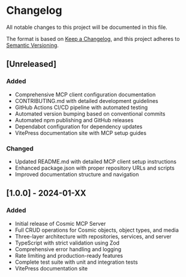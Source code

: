 # Changelog

All notable changes to this project will be documented in this file.

The format is based on [Keep a Changelog](https://keepachangelog.com/en/1.0.0/),
and this project adheres to [Semantic Versioning](https://semver.org/spec/v2.0.0.html).

## [Unreleased]

### Added

- Comprehensive MCP client configuration documentation
- CONTRIBUTING.md with detailed development guidelines
- GitHub Actions CI/CD pipeline with automated testing
- Automated version bumping based on conventional commits
- Automated npm publishing and GitHub releases
- Dependabot configuration for dependency updates
- VitePress documentation site with MCP setup guides

### Changed

- Updated README.md with detailed MCP client setup instructions
- Enhanced package.json with proper repository URLs and scripts
- Improved documentation structure and navigation

## [1.0.0] - 2024-01-XX

### Added

- Initial release of Cosmic MCP Server
- Full CRUD operations for Cosmic objects, object types, and media
- Three-layer architecture with repositories, services, and server
- TypeScript with strict validation using Zod
- Comprehensive error handling and logging
- Rate limiting and production-ready features
- Complete test suite with unit and integration tests
- VitePress documentation site

